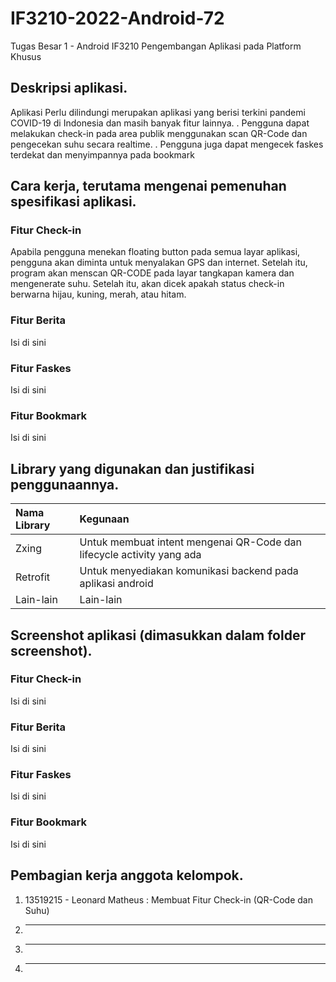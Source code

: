 # IF3210-2022-Android-72

Tugas Besar 1 - Android
IF3210 Pengembangan Aplikasi pada Platform Khusus

## Deskripsi aplikasi.
Aplikasi Perlu dilindungi merupakan aplikasi yang berisi terkini pandemi COVID-19 di Indonesia dan masih banyak fitur lainnya. . Pengguna dapat melakukan check-in pada area publik menggunakan scan QR-Code dan pengecekan suhu secara realtime. . Pengguna juga dapat mengecek faskes terdekat dan menyimpannya pada bookmark
## Cara kerja, terutama mengenai pemenuhan spesifikasi aplikasi.
### Fitur Check-in
Apabila pengguna menekan floating button pada semua layar aplikasi, pengguna akan diminta untuk menyalakan GPS dan internet. Setelah itu, program akan menscan QR-CODE pada layar tangkapan kamera dan mengenerate suhu. Setelah itu, akan dicek apakah status check-in berwarna hijau, kuning, merah, atau hitam.
### Fitur Berita
Isi di sini <Rafidika>
### Fitur Faskes
Isi di sini <Fauzan>
### Fitur Bookmark
Isi di sini <Afifah>
## Library yang digunakan dan justifikasi penggunaannya.
| Nama Library | Kegunaan
| :--   | :------ |
| Zxing | Untuk membuat intent mengenai QR-Code dan lifecycle activity yang ada |
| Retrofit | Untuk menyediakan komunikasi backend pada aplikasi android |
| Lain-lain | Lain-lain
## Screenshot aplikasi (dimasukkan dalam folder screenshot).
### Fitur Check-in
Isi di sini <Leonard>
### Fitur Berita
Isi di sini <Rafidika>
### Fitur Faskes
Isi di sini <Fauzan>
### Fitur Bookmark
Isi di sini <Afifah>
## Pembagian kerja anggota kelompok.
1. 13519215 - Leonard Matheus : Membuat Fitur Check-in (QR-Code dan Suhu)
2. ***
3. ***
4. ***

